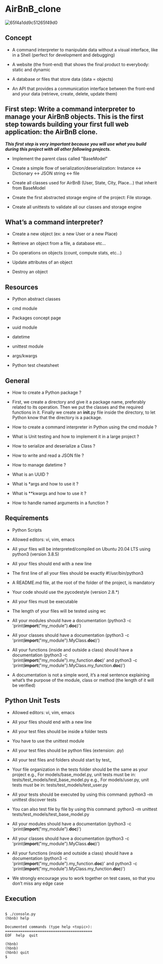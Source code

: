 # AirBnB_clone

![65f4a1dd9c51265f49d0](https://user-images.githubusercontent.com/98347450/176753474-73587c02-91d9-4065-8dbf-a98c12a319df.png)

## Concept

* A command interpreter to manipulate data without a visual interface, like in a Shell (perfect for development and debugging)

* A website (the front-end) that shows the final product to everybody: static and dynamic

* A database or files that store data (data = objects)

* An API that provides a communication interface between the front-end and your data (retrieve, create, delete, update them)

## First step: Write a command interpreter to manage your AirBnB objects. This is the first step towards building your first full web application: the AirBnB clone.

***This first step is very important because you will use what you build during this project with all other following projects.***

* Implement the parent class called "BaseModel"

* Create a simple flow of serialization/deserialization: Instance <-> Dictionary <-> JSON string <-> file

* Create all classes used for AirBnB (User, State, City, Place…) that inherit from BaseModel

* Create the first abstracted storage engine of the project: File storage.

* Create all unittests to validate all our classes and storage engine

## What’s a command interpreter?

* Create a new object (ex: a new User or a new Place)

* Retrieve an object from a file, a database etc…

* Do operations on objects (count, compute stats, etc…)

* Update attributes of an object

* Destroy an object

## Resources

* Python abstract classes

* cmd module

* Packages concept page

* uuid module

* datetime

* unittest module

* args/kwargs

* Python test cheatsheet

## General

* How to create a Python package ?

* First, we create a directory and give it a package name, preferably related to its operation. Then we put the classes and the required functions in it. Finally we create an __init__.py file inside the directory, to let Python know that the directory is a package.
* How to create a command interpreter in Python using the cmd module ?

* What is Unit testing and how to implement it in a large project ?

* How to serialize and deserialize a Class ?

* How to write and read a JSON file ?

* How to manage datetime ?

* What is an UUID ?

* What is *args and how to use it ?

* What is **kwargs and how to use it ?

* How to handle named arguments in a function ?

## Requirements

* Python Scripts

* Allowed editors: vi, vim, emacs

* All your files will be interpreted/compiled on Ubuntu 20.04 LTS using python3 (version 3.8.5)

* All your files should end with a new line

* The first line of all your files should be exactly #!/usr/bin/python3

* A README.md file, at the root of the folder of the project, is mandatory

* Your code should use the pycodestyle (version 2.8.*)

* All your files must be executable

* The length of your files will be tested using wc

* All your modules should have a documentation (python3 -c 'print(__import__("my_module").__doc__)')

* All your classes should have a documentation (python3 -c 'print(__import__("my_module").MyClass.__doc__)')

* All your functions (inside and outside a class) should have a documentation (python3 -c 'print(__import__("my_module").my_function.__doc__)' and python3 -c 'print(__import__("my_module").MyClass.my_function.__doc__)')

* A documentation is not a simple word, it’s a real sentence explaining what’s the purpose of the module, class or method (the length of it will be verified)

## Python Unit Tests

* Allowed editors: vi, vim, emacs

* All your files should end with a new line

* All your test files should be inside a folder tests

* You have to use the unittest module

* All your test files should be python files (extension: .py)

* All your test files and folders should start by test_

* Your file organization in the tests folder should be the same as your project
e.g., For models/base_model.py, unit tests must be in: tests/test_models/test_base_model.py
e.g., For models/user.py, unit tests must be in: tests/test_models/test_user.py

* All your tests should be executed by using this command: python3 -m unittest discover tests

* You can also test file by file by using this command: python3 -m unittest tests/test_models/test_base_model.py

* All your modules should have a documentation (python3 -c 'print(__import__("my_module").__doc__)')

* All your classes should have a documentation (python3 -c 'print(__import__("my_module").MyClass.__doc__)')

* All your functions (inside and outside a class) should have a documentation (python3 -c 'print(__import__("my_module").my_function.__doc__)' and python3 -c 'print(__import__("my_module").MyClass.my_function.__doc__)')

* We strongly encourage you to work together on test cases, so that you don’t miss any edge case

## Execution

```

$ ./console.py
(hbnb) help

Documented commands (type help <topic>):
========================================
EOF  help  quit

(hbnb) 
(hbnb) 
(hbnb) quit
$

```
